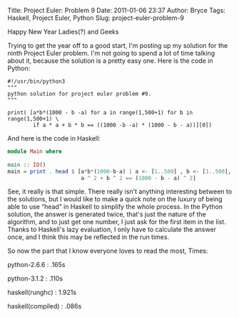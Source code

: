 Title: Project Euler: Problem 9
Date: 2011-01-06 23:37
Author: Bryce
Tags: Haskell, Project Euler, Python
Slug: project-euler-problem-9

Happy New Year Ladies(?) and Geeks

Trying to get the year off to a good start, I'm posting up my solution
for the ninth Project Euler problem. I'm not going to spend a lot of
time talking about it, because the solution is a pretty easy one. Here
is the code in Python:

```python3
#!/usr/bin/python3
"""
python solution for project euler problem #9.
"""

print( [a*b*(1000 - b -a) for a in range(1,500+1) for b in range(1,500+1) \
        if a * a + b * b == ((1000 -b -a) * (1000 - b - a))][0])
```

And here is the code in Haskell:

```haskell
module Main where
 
main :: IO()
main = print . head $ [a*b*(1000-b-a) | a <- [1..500] , b <- [1..500],
                       a ^ 2 + b ^ 2 == (1000 - b - a) ^ 2]
```

See, it really is that simple. There really isn't anything interesting
between to the solutions, but I would like to make a quick note on the
luxury of being able to use “head” in Haskell to simplify the whole
process. In the Python solution, the answer is generated twice, that's
just the nature of the algorithm, and to just get one number, I just ask
for the first item in the list. Thanks to Haskell's lazy evaluation, I
only have to calculate the answer once, and I think this may be
reflected in the run times.

So now the part that I know everyone loves to read the most, Times:

python-2.6.6 : .165s

python-3.1.2 : .110s

haskell(runghc) : 1.921s

haskell(compiled) : .086s
